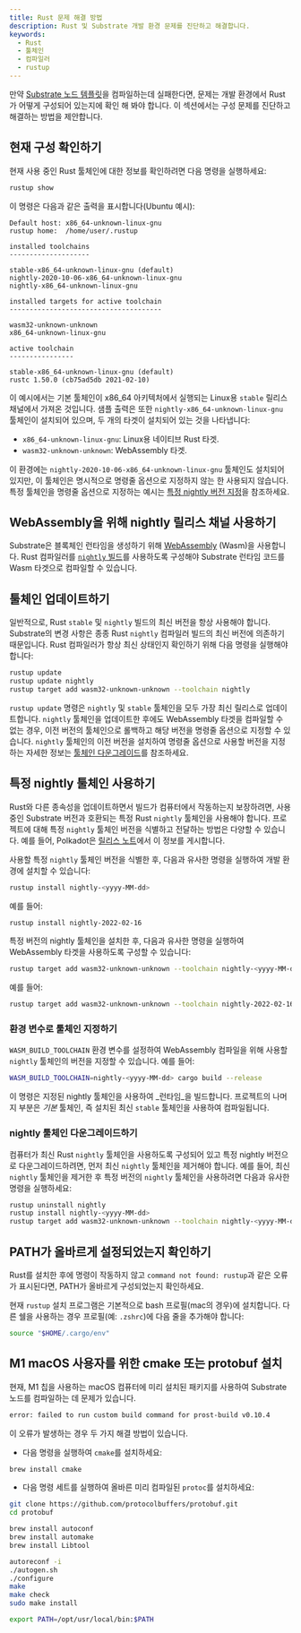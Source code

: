 ```yaml
---
title: Rust 문제 해결 방법
description: Rust 및 Substrate 개발 환경 문제를 진단하고 해결합니다.
keywords:
  - Rust
  - 툴체인
  - 컴파일러
  - rustup
---
```


만약 [Substrate 노드 템플릿](https://github.com/substrate-developer-hub/substrate-node-template)을 컴파일하는데 실패한다면, 문제는 개발 환경에서 Rust가 어떻게 구성되어 있는지에 확인 해 봐야 합니다.
이 섹션에서는 구성 문제를 진단하고 해결하는 방법을 제안합니다.

## 현재 구성 확인하기

현재 사용 중인 Rust 툴체인에 대한 정보를 확인하려면 다음 명령을 실행하세요:

```bash
rustup show
```

이 명령은 다음과 같은 출력을 표시합니다(Ubuntu 예시):

```text
Default host: x86_64-unknown-linux-gnu
rustup home:  /home/user/.rustup

installed toolchains
--------------------

stable-x86_64-unknown-linux-gnu (default)
nightly-2020-10-06-x86_64-unknown-linux-gnu
nightly-x86_64-unknown-linux-gnu

installed targets for active toolchain
--------------------------------------

wasm32-unknown-unknown
x86_64-unknown-linux-gnu

active toolchain
----------------

stable-x86_64-unknown-linux-gnu (default)
rustc 1.50.0 (cb75ad5db 2021-02-10)
```

이 예시에서는 기본 툴체인이 x86_64 아키텍처에서 실행되는 Linux용 `stable` 릴리스 채널에서 가져온 것입니다.
샘플 출력은 또한 `nightly-x86_64-unknown-linux-gnu` 툴체인이 설치되어 있으며, 두 개의 타겟이 설치되어 있는 것을 나타냅니다:

- `x86_64-unknown-linux-gnu`: Linux용 네이티브 Rust 타겟.
- `wasm32-unknown-unknown`: WebAssembly 타겟.

이 환경에는 `nightly-2020-10-06-x86_64-unknown-linux-gnu` 툴체인도 설치되어 있지만, 이 툴체인은 명시적으로 명령줄 옵션으로 지정하지 않는 한 사용되지 않습니다.
특정 툴체인을 명령줄 옵션으로 지정하는 예시는 [특정 nightly 버전 지정](#특정-nightly-버전-지정)을 참조하세요.

## WebAssembly을 위해 nightly 릴리스 채널 사용하기

Substrate은 블록체인 런타임을 생성하기 위해 [WebAssembly](https://webassembly.org) (Wasm)을 사용합니다.
Rust 컴파일러를 [`nightly` 빌드](https://doc.rust-lang.org/book/appendix-07-nightly-rust.html)를 사용하도록 구성해야 Substrate 런타임 코드를 Wasm 타겟으로 컴파일할 수 있습니다.

## 툴체인 업데이트하기

일반적으로, Rust `stable` 및 `nightly` 빌드의 최신 버전을 항상 사용해야 합니다. Substrate의 변경 사항은 종종 Rust `nightly` 컴파일러 빌드의 최신 버전에 의존하기 때문입니다.
Rust 컴파일러가 항상 최신 상태인지 확인하기 위해 다음 명령을 실행해야 합니다:

```bash
rustup update
rustup update nightly
rustup target add wasm32-unknown-unknown --toolchain nightly
```

`rustup update` 명령은 `nightly` 및 `stable` 툴체인을 모두 가장 최신 릴리스로 업데이트합니다.
`nightly` 툴체인을 업데이트한 후에도 WebAssembly 타겟을 컴파일할 수 없는 경우, 이전 버전의 툴체인으로 롤백하고 해당 버전을 명령줄 옵션으로 지정할 수 있습니다.
`nightly` 툴체인의 이전 버전을 설치하여 명령줄 옵션으로 사용할 버전을 지정하는 자세한 정보는 [툴체인 다운그레이드](#Rust-nightly-다운그레이드)를 참조하세요.

## 특정 nightly 툴체인 사용하기

Rust와 다른 종속성을 업데이트하면서 빌드가 컴퓨터에서 작동하는지 보장하려면, 사용 중인 Substrate 버전과 호환되는 특정 Rust `nightly` 툴체인을 사용해야 합니다.
프로젝트에 대해 특정 `nightly` 툴체인 버전을 식별하고 전달하는 방법은 다양할 수 있습니다.
예를 들어, Polkadot은 [릴리스 노트](https://github.com/paritytech/polkadot/releases)에서 이 정보를 게시합니다.

사용할 특정 `nightly` 툴체인 버전을 식별한 후, 다음과 유사한 명령을 실행하여 개발 환경에 설치할 수 있습니다:

```bash
rustup install nightly-<yyyy-MM-dd>
```

예를 들어:

```bash
rustup install nightly-2022-02-16
```

특정 버전의 nightly 툴체인을 설치한 후, 다음과 유사한 명령을 실행하여 WebAssembly 타겟을 사용하도록 구성할 수 있습니다:

```bash
rustup target add wasm32-unknown-unknown --toolchain nightly-<yyyy-MM-dd>
```

예를 들어:

```bash
rustup target add wasm32-unknown-unknown --toolchain nightly-2022-02-16
```

### 환경 변수로 툴체인 지정하기

`WASM_BUILD_TOOLCHAIN` 환경 변수를 설정하여 WebAssembly 컴파일을 위해 사용할 `nightly` 툴체인의 버전을 지정할 수 있습니다. 예를 들어:

```bash
WASM_BUILD_TOOLCHAIN=nightly-<yyyy-MM-dd> cargo build --release
```

이 명령은 지정된 nightly 툴체인을 사용하여 _런타임_을 빌드합니다. 프로젝트의 나머지 부분은 _기본_ 툴체인, 즉 설치된 최신 `stable` 툴체인을 사용하여 컴파일됩니다.

### nightly 툴체인 다운그레이드하기

컴퓨터가 최신 Rust `nightly` 툴체인을 사용하도록 구성되어 있고 특정 nightly 버전으로 다운그레이드하려면, 먼저 최신 `nightly` 툴체인을 제거해야 합니다.
예를 들어, 최신 `nightly` 툴체인을 제거한 후 특정 버전의 `nightly` 툴체인을 사용하려면 다음과 유사한 명령을 실행하세요:

```sh
rustup uninstall nightly
rustup install nightly-<yyyy-MM-dd>
rustup target add wasm32-unknown-unknown --toolchain nightly-<yyyy-MM-dd>
```

## PATH가 올바르게 설정되었는지 확인하기

Rust를 설치한 후에 명령이 작동하지 않고 `command not found: rustup`과 같은 오류가 표시된다면, PATH가 올바르게 구성되었는지 확인하세요.

현재 `rustup` 설치 프로그램은 기본적으로 bash 프로필(mac의 경우)에 설치합니다. 다른 쉘을 사용하는 경우 프로필(예: `.zshrc`)에 다음 줄을 추가해야 합니다:

```bash
source "$HOME/.cargo/env"
```

## M1 macOS 사용자를 위한 cmake 또는 protobuf 설치

현재, M1 칩을 사용하는 macOS 컴퓨터에 미리 설치된 패키지를 사용하여 Substrate 노드를 컴파일하는 데 문제가 있습니다.

```sh
error: failed to run custom build command for prost-build v0.10.4
```

이 오류가 발생하는 경우 두 가지 해결 방법이 있습니다.

- 다음 명령을 실행하여 `cmake`를 설치하세요:

```bash
brew install cmake
```

- 다음 명령 세트를 실행하여 올바른 미리 컴파일된 `protoc`를 설치하세요:

```bash
git clone https://github.com/protocolbuffers/protobuf.git
cd protobuf

brew install autoconf
brew install automake
brew install Libtool

autoreconf -i
./autogen.sh
./configure
make
make check
sudo make install

export PATH=/opt/usr/local/bin:$PATH
```
